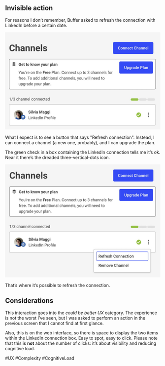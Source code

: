 ## Invisible action

For reasons I don’t remember, Buffer asked to refresh the connection with LinkedIn before a certain date.

![Buffer screen where the LinkedIn connection is visible. There’s a green check, and two buttons: one that says "Connect channel" and the other "Upgrade plan"](./assets/buffer-1.jpg)

What I expect is to see a button that says "Refresh connection". Instead, I can connect a channel (a new one, probably), and I can upgrade the plan.

The green check in a box containing the LinkedIn connection tells me it’s ok. Near it there’s the dreaded three-vertical-dots icon. 

![Same screen as above, but the three-dots icon is clicked. The menu contains the items "Refresh Connection" and "Remove Channel"](./assets/buffer-2.jpg)

That’s where it’s possible to refresh the connection. 

## Considerations

This interaction goes into the *could be better UX* category. The experience is not the worst I’ve seen, but I was asked to perform an action in the previous screen that I cannot find at first glance. 

Also, this is on the web interface, so there is space to display the two items within the LinkedIn connection box. Easy to spot, easy to click. Please note that this is **not** about the number of clicks: it’s about visibility and reducing cognitive load.

#UX #Complexity #CognitiveLoad 